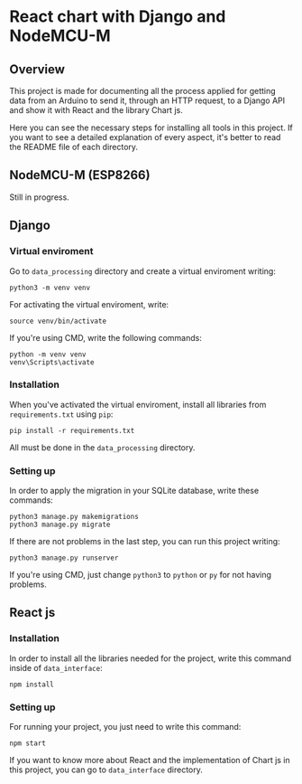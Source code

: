 # React chart with Django and NodeMCU-M 

## Overview

This project is made for documenting all the process applied for getting data from an Arduino to send it, through an HTTP request, to a Django API and show it with React and the library Chart js. 

Here you can see the necessary steps for installing all tools in this project. If you want to see a detailed explanation of every aspect, it's better to read the README file of each directory. 

## NodeMCU-M (ESP8266)

Still in progress.

## Django

### Virtual enviroment

Go to `data_processing` directory and create a virtual enviroment writing:

    python3 -m venv venv

For activating the virtual enviroment, write:

    source venv/bin/activate

If you're using CMD, write the following commands:

    python -m venv venv
    venv\Scripts\activate

### Installation

When you've activated the virtual enviroment, install all libraries from `requirements.txt` using `pip`:

    pip install -r requirements.txt

All must be done in the `data_processing` directory.

### Setting up

In order to apply the migration in your SQLite database, write these commands:

    python3 manage.py makemigrations
    python3 manage.py migrate

If there are not problems in the last step, you can run this project writing:

    python3 manage.py runserver

If you're using CMD, just change `python3` to `python` or `py` for not having problems.

## React js

### Installation

In order to install all the libraries needed for the project, write this command inside of `data_interface`:

    npm install

### Setting up

For running your project, you just need to write this command:

    npm start

If you want to know more about React and the implementation of Chart js in this project, you can go to `data_interface` directory.